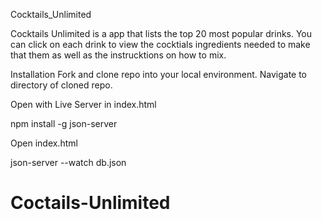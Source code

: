 Cocktails_Unlimited

Cocktails Unlimited is a app that lists the top 20 most popular drinks. You can click on each drink to view the cocktials ingredients needed to make that them as well as the instrucktions on how to mix.

Installation
Fork and clone repo into your local environment. Navigate to directory of cloned repo.


Open with Live Server in index.html

npm install -g json-server 

Open index.html

json-server --watch db.json


# Coctails-Unlimited